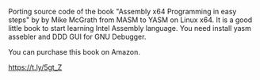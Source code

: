 Porting source code of the book "Assembly x64 Programming in easy steps" by by Mike McGrath  from MASM to YASM on Linux x64.
It is a good little book to start learning Intel Assembly language. You need install yasm assebler and DDD GUI for GNU Debugger.


You can purchase this book on Amazon.


https://t.ly/5gt_Z




